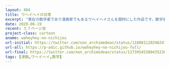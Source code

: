 ```yaml
---
layout: 404
title: ワヘイヘイの日常
excerpt: "実在の数学者であり漫画家でもあるワヘイヘイさんを題材にした作品です。数学者の日常を描きました。"
date: 2020-06-19
recent: ５７ページ目
project-class: cartoon
aname: waheyhey-no-nichijou
url-initial: https://twitter.com/non_archimedean/status/1188811202962477056
url-all: https://p-adic.github.io/waheyhey-no-nichijou-full/
url-final: https://twitter.com/non_archimedean/status/1273954538043523075
tags: [漫画,ワヘイヘイ,数学]
---
```


